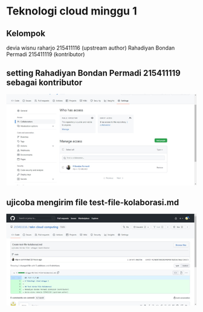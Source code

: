# Teknologi cloud minggu 1

## Kelompok
devia wisnu raharjo 215411116 (upstream author)
Rahadiyan Bondan Permadi 215411119 (kontributor)

## setting Rahadiyan Bondan Permadi 215411119 sebagai kontributor
![hasil](https://github.com/215411116/tekn-cloud-computing/blob/main/minggu-01/gambar-03.jpg?raw=true)

## ujicoba mengirim file test-file-kolaborasi.md
![hasil](https://github.com/215411116/tekn-cloud-computing/blob/main/minggu-01/gambar-04.jpg?raw=true)